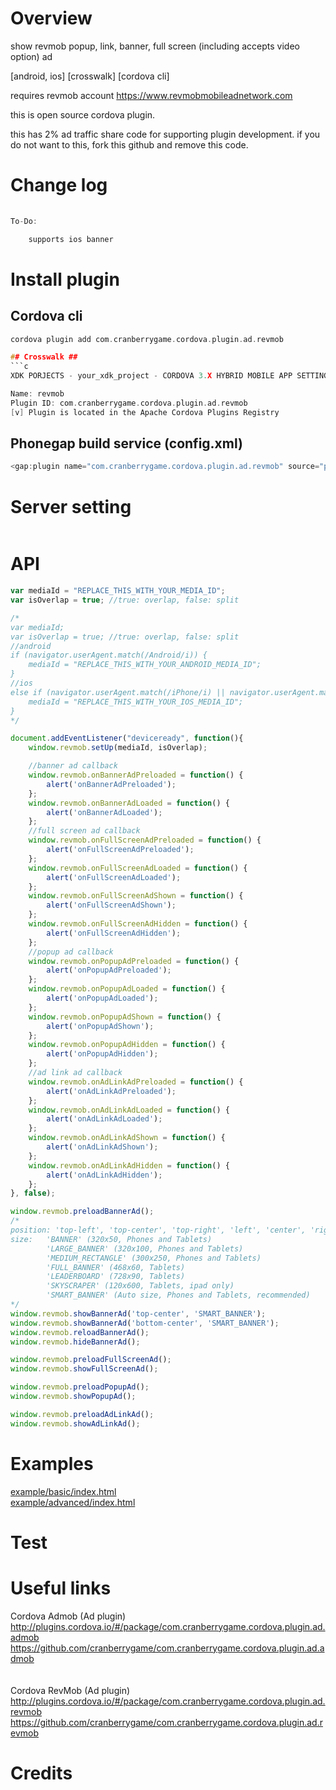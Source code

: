 # Overview #
show revmob popup, link, banner, full screen (including accepts video option) ad

[android, ios] [crosswalk] [cordova cli]

requires revmob account https://www.revmobmobileadnetwork.com

this is open source cordova plugin.

this has 2% ad traffic share code for supporting plugin development.
if you do not want to this, fork this github and remove this code.

# Change log #
```c
	
To-Do:

	supports ios banner
```
# Install plugin #

## Cordova cli ##
```c
cordova plugin add com.cranberrygame.cordova.plugin.ad.revmob

## Crosswalk ##
```c
XDK PORJECTS - your_xdk_project - CORDOVA 3.X HYBRID MOBILE APP SETTINGS - PLUGINS AND PERMISSIONS - Third Party Plugins - Add a Third Party Plugin - Get Plugin from the Web -

Name: revmob
Plugin ID: com.cranberrygame.cordova.plugin.ad.revmob
[v] Plugin is located in the Apache Cordova Plugins Registry
```

## Phonegap build service (config.xml) ##
```c
<gap:plugin name="com.cranberrygame.cordova.plugin.ad.revmob" source="plugins.cordova.io" />
```

# Server setting #
```c
```

# API #
```javascript
var mediaId = "REPLACE_THIS_WITH_YOUR_MEDIA_ID";
var isOverlap = true; //true: overlap, false: split

/*
var mediaId;
var isOverlap = true; //true: overlap, false: split
//android
if (navigator.userAgent.match(/Android/i)) {
	mediaId = "REPLACE_THIS_WITH_YOUR_ANDROID_MEDIA_ID";
}
//ios
else if (navigator.userAgent.match(/iPhone/i) || navigator.userAgent.match(/iPad/i)) {
	mediaId = "REPLACE_THIS_WITH_YOUR_IOS_MEDIA_ID";
}
*/

document.addEventListener("deviceready", function(){
	window.revmob.setUp(mediaId, isOverlap);

	//banner ad callback
	window.revmob.onBannerAdPreloaded = function() {
		alert('onBannerAdPreloaded');
	};
	window.revmob.onBannerAdLoaded = function() {
		alert('onBannerAdLoaded');
	};
	//full screen ad callback
	window.revmob.onFullScreenAdPreloaded = function() {
		alert('onFullScreenAdPreloaded');
	};
	window.revmob.onFullScreenAdLoaded = function() {
		alert('onFullScreenAdLoaded');
	};
	window.revmob.onFullScreenAdShown = function() {
		alert('onFullScreenAdShown');
	};
	window.revmob.onFullScreenAdHidden = function() {
		alert('onFullScreenAdHidden');
	};
	//popup ad callback
	window.revmob.onPopupAdPreloaded = function() {
		alert('onPopupAdPreloaded');
	};
	window.revmob.onPopupAdLoaded = function() {
		alert('onPopupAdLoaded');
	};
	window.revmob.onPopupAdShown = function() {
		alert('onPopupAdShown');
	};
	window.revmob.onPopupAdHidden = function() {
		alert('onPopupAdHidden');
	};
	//ad link ad callback
	window.revmob.onAdLinkAdPreloaded = function() {
		alert('onAdLinkAdPreloaded');
	};
	window.revmob.onAdLinkAdLoaded = function() {
		alert('onAdLinkAdLoaded');
	};
	window.revmob.onAdLinkAdShown = function() {
		alert('onAdLinkAdShown');
	};
	window.revmob.onAdLinkAdHidden = function() {
		alert('onAdLinkAdHidden');
	};	
}, false);

window.revmob.preloadBannerAd();
/*
position: 'top-left', 'top-center', 'top-right', 'left', 'center', 'right', 'bottom-left', 'bottom-center', 'bottom-right'
size: 	'BANNER' (320x50, Phones and Tablets)
		'LARGE_BANNER' (320x100, Phones and Tablets)
		'MEDIUM_RECTANGLE' (300x250, Phones and Tablets)
		'FULL_BANNER' (468x60, Tablets)
		'LEADERBOARD' (728x90, Tablets)
		'SKYSCRAPER' (120x600, Tablets, ipad only)
		'SMART_BANNER' (Auto size, Phones and Tablets, recommended)
*/
window.revmob.showBannerAd('top-center', 'SMART_BANNER');
window.revmob.showBannerAd('bottom-center', 'SMART_BANNER');
window.revmob.reloadBannerAd();
window.revmob.hideBannerAd();

window.revmob.preloadFullScreenAd();
window.revmob.showFullScreenAd();

window.revmob.preloadPopupAd();
window.revmob.showPopupAd();

window.revmob.preloadAdLinkAd();
window.revmob.showAdLinkAd();
```
# Examples #
<a href="https://github.com/cranberrygame/com.cranberrygame.cordova.plugin.ad.revmob/blob/master/example/basic/index.html">example/basic/index.html</a><br>
<a href="https://github.com/cranberrygame/com.cranberrygame.cordova.plugin.ad.revmob/blob/master/example/advanced/index.html">example/advanced/index.html</a>

# Test #

# Useful links #

Cordova Admob (Ad plugin)<br>
http://plugins.cordova.io/#/package/com.cranberrygame.cordova.plugin.ad.admob<br>
https://github.com/cranberrygame/com.cranberrygame.cordova.plugin.ad.admob<br>
<br>
<br>
Cordova RevMob (Ad plugin)<br>
http://plugins.cordova.io/#/package/com.cranberrygame.cordova.plugin.ad.revmob<br>
https://github.com/cranberrygame/com.cranberrygame.cordova.plugin.ad.revmob<br>

# Credits #
